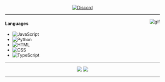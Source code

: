 <p align="center">
    <a href="https://discord.com/users/411704274599542794">
        <img src="https://discord.c99.nl/widget/theme-2/411704274599542794.png" alt="Discord"/>
    </a>
    </p>
    
---

<img alt="gif" src="https://nuggy.space/bruh.nugs.sbs/projects/catto.gif" align="right"/>

#### Languages
- ![JavaScript](https://img.shields.io/badge/-JavaScript-5e79ff)
- ![Python](https://img.shields.io/badge/-Python-5e79ff)
- ![HTML](https://img.shields.io/badge/-HTML-5e79ff)
- ![CSS](https://img.shields.io/badge/-CSS-5e79ff)
- ![TypeScript](https://img.shields.io/badge/-TypeScript-5e79ff)
---

<p align="center">
    <a href="https://www.nuggy.space/"><img src="https://img.shields.io/badge/-My_Website-5e79ff?style=flat"/></a>
    <a href="https://denomoves.site/"><img src="https://img.shields.io/badge/-Movie_Website-5e79ff?style=flat"/></a>
</p>

---

